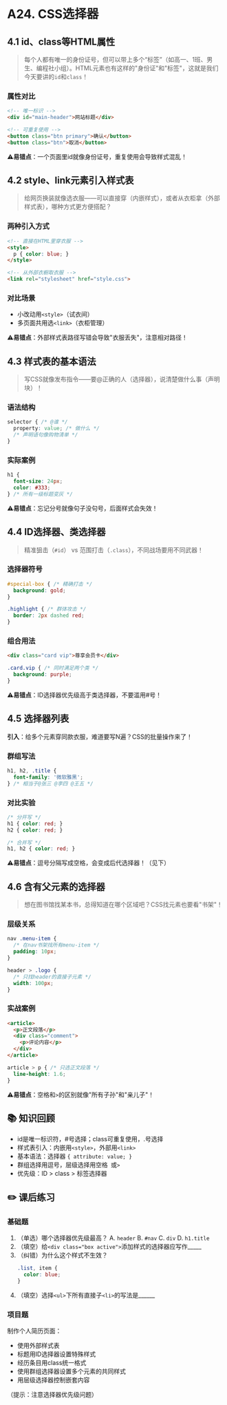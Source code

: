 # A24. CSS选择器

## 4.1 id、class等HTML属性

> 每个人都有唯一的身份证号，但可以带上多个“标签”（如高一、1班、男生、编程社小组）。HTML元素也有这样的"身份证"和"标签"，这就是我们今天要讲的`id`和`class`！

### 属性对比

```html
<!-- 唯一标识 -->
<div id="main-header">网站标题</div>

<!-- 可重复使用 -->
<button class="btn primary">确认</button>
<button class="btn">取消</button>
```

⚠️**易错点**：一个页面里id就像身份证号，重复使用会导致样式混乱！

## 4.2 style、link元素引入样式表

> 给网页换装就像选衣服——可以直接穿（内嵌样式），或者从衣柜拿（外部样式表），哪种方式更方便搭配？

### 两种引入方式

```html
<!-- 直接在HTML里穿衣服 -->
<style>
  p { color: blue; }
</style>

<!-- 从外部衣橱取衣服 -->
<link rel="stylesheet" href="style.css">
```

### 对比场景

- 小改动用`<style>`（试衣间）
- 多页面共用选`<link>`（衣柜管理）

⚠️**易错点**：外部样式表路径写错会导致"衣服丢失"，注意相对路径！

## 4.3 样式表的基本语法

> 写CSS就像发布指令——要@正确的人（选择器），说清楚做什么事（声明块）！

### 语法结构

```css
selector { /* @谁 */
  property: value; /* 做什么 */
  /* 声明语句像购物清单 */
}
```

### 实际案例

```css
h1 {
  font-size: 24px;
  color: #333;
} /* 所有一级标题变灰 */
```

⚠️**易错点**：忘记分号就像句子没句号，后面样式会失效！

## 4.4 ID选择器、类选择器

> 精准狙击（`#id`） vs 范围打击（`.class`），不同战场要用不同武器！

### 选择器符号

```css
#special-box { /* 精确打击 */
  background: gold;
}

.highlight { /* 群体攻击 */
  border: 2px dashed red;
}
```

### 组合用法

```html
<div class="card vip">尊享会员卡</div>
```

```css
.card.vip { /* 同时满足两个类 */
  background: purple;
}
```

⚠️**易错点**：ID选择器优先级高于类选择器，不要滥用#号！

## 4.5 选择器列表

**引入**：给多个元素穿同款衣服，难道要写N遍？CSS的批量操作来了！

### 群组写法

```css
h1, h2, .title {
  font-family: '微软雅黑';
} /* 相当于@张三 @李四 @王五 */
```

### 对比实验

```css
/* 分开写 */
h1 { color: red; }
h2 { color: red; }

/* 合并写 */
h1, h2 { color: red; }
```

⚠️**易错点**：逗号分隔写成空格，会变成后代选择器！（见下）

## 4.6 含有父元素的选择器

> 想在图书馆找某本书，总得知道在哪个区域吧？CSS找元素也要看"书架"！

### 层级关系

```css
nav .menu-item {
  /* 在nav书架找所有menu-item */
  padding: 10px;
}

header > .logo {
  /* 只找header的直接子元素 */
  width: 100px;
}
```

### 实战案例

```html
<article>
  <p>正文段落</p>
  <div class="comment">
    <p>评论内容</p>
  </div>
</article>
```

```css
article > p { /* 只选正文段落 */
  line-height: 1.6;
}
```

⚠️**易错点**：空格和`>`的区别就像"所有子孙"和"亲儿子"！

## 📚 知识回顾

- id是唯一标识符，#号选择；class可重复使用，.号选择
- 样式表引入：内嵌用`<style>`，外部用`<link>`
- 基本语法：选择器 `{ attribute: value; }`
- 群组选择用逗号，层级选择用空格` `或`>`
- 优先级：ID > class > 标签选择器

## ✏️ 课后练习

### 基础题

1. （单选）哪个选择器优先级最高？
   A. `header`  B. `#nav`  C. `div`  D. `h1.title`
2. （填空）给`<div class="box active">`添加样式的选择器应写作_____
3. （纠错）为什么这个样式不生效？
   ```css
   .list, item {
     color: blue;
   }
   ```
4. （填空）选择`<ul>`下所有直接子`<li>`的写法是______

### 项目题

制作个人简历页面：
- 使用外部样式表
- 标题用ID选择器设置特殊样式
- 经历条目用class统一格式
- 使用群组选择器设置多个元素的共同样式
- 用层级选择器控制嵌套内容

（提示：注意选择器优先级问题）
